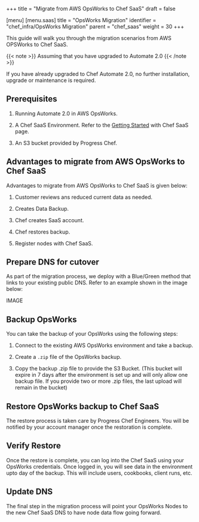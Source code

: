 +++
title = "Migrate from AWS OpsWorks to Chef SaaS"
draft = false

[menu]
  [menu.saas]
    title = "OpsWorks Migration"
    identifier = "chef_infra/OpsWorks Migration"
    parent = "chef_saas"
    weight = 30
+++

This guide will walk you through the migration scenarios from AWS OPSWorks to Chef SaaS.

{{< note >}} Assuming that you have upgraded to Automate 2.0 {{< /note >}}

If you have already upgraded to Chef Automate 2.0, no further installation, upgrade or maintenance is required.

## Prerequisites

1. Running Automate 2.0 in AWS OpsWorks.

1. A Chef SaaS Environment. Refer to the [Getting Started](/get_started/) with Chef SaaS page.

1. An S3 bucket provided by Progress Chef.

## Advantages to migrate from AWS OpsWorks to Chef SaaS

Advantages to migrate from AWS OpsWorks to Chef SaaS is given below:

1. Customer reviews ans reduced current data as needed.

1. Creates Data Backup.

1. Chef creates SaaS account.

1. Chef restores backup.

1. Register nodes with Chef SaaS.

## Prepare DNS for cutover

As part of the migration process, we deploy with a Blue/Green method that links to your existing public DNS. Refer to an example shown in the image below:

IMAGE

## Backup OpsWorks

You can take the backup of your OpsWorks using the following steps:

1. Connect to the existing AWS OpsWorks environment and take a backup.

1. Create a `.zip` file of the OpsWorks backup.

1. Copy the backup .zip file to provide the S3 Bucket. (This bucket will expire in 7 days after the environment is set up and will only allow one backup file. If you provide two or more .zip files, the last upload will remain in the bucket)

## Restore OpsWorks backup to Chef SaaS

The restore process is taken care by Progress Chef Engineers. You will be notified by your account manager once the restoration is complete.

## Verify Restore

Once the restore is complete, you can log into the Chef SaaS using your OpsWorks credentials. Once logged in, you will see data in the environment upto day of the backup. This will include users, cookbooks, client runs, etc.

## Update DNS

The final step in the migration process will point your OpsWorks Nodes to the new Chef SaaS DNS to have node data flow going forward.
